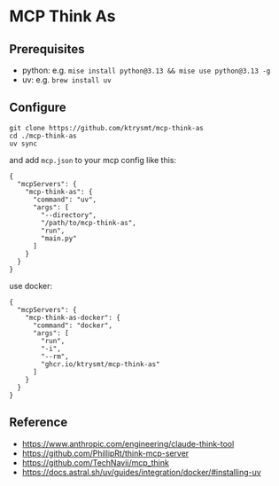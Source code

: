 # MCP Think As

## Prerequisites

- python: e.g. `mise install python@3.13 && mise use python@3.13 -g`
- uv: e.g. `brew install uv`

## Configure

```
git clone https://github.com/ktrysmt/mcp-think-as
cd ./mcp-think-as
uv sync
```

and add `mcp.json` to your mcp config like this:

```
{
  "mcpServers": {
    "mcp-think-as": {
      "command": "uv",
      "args": [
        "--directory",
        "/path/to/mcp-think-as",
        "run",
        "main.py"
      ]
    }
  }
}
```

use docker:

```
{
  "mcpServers": {
    "mcp-think-as-docker": {
      "command": "docker",
      "args": [
        "run",
        "-i",
        "--rm",
        "ghcr.io/ktrysmt/mcp-think-as"
      ]
    }
  }
}
```

## Reference

* <https://www.anthropic.com/engineering/claude-think-tool>
* <https://github.com/PhillipRt/think-mcp-server>
* <https://github.com/TechNavii/mcp_think>
* <https://docs.astral.sh/uv/guides/integration/docker/#installing-uv>
